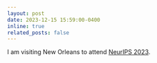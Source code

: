 ```yaml
---
layout: post
date: 2023-12-15 15:59:00-0400
inline: true
related_posts: false
---
```


I am visiting New Orleans to attend [NeurIPS 2023](https://neuripscreativityworkshop.github.io/2023/).